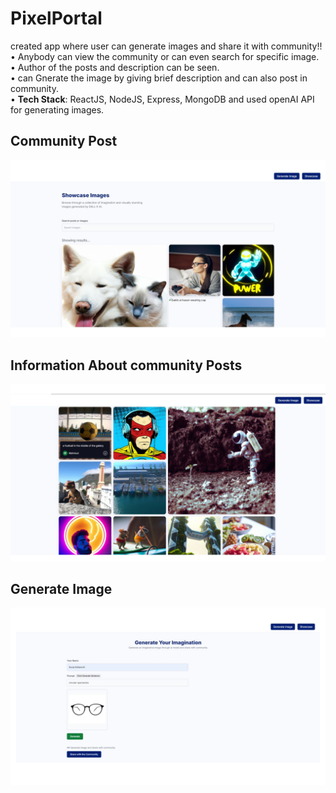 # PixelPortal
created app where user can generate images and share it with community!!</br>
• Anybody can view the community or can even search for specific image. </br>
• Author of the posts and description can be seen.</br>
• can Gnerate the image by giving brief description and can also post in community.</br>
• **Tech Stack**: ReactJS, NodeJS, Express, MongoDB and used openAI API for generating images.

## Community Post
![community](https://github.com/surajaribenchi/PixelPortal/blob/main/community.jpg)

## Information About community Posts
![info](https://github.com/surajaribenchi/PixelPortal/blob/main/info.jpg)

## Generate Image
![Gen](https://github.com/surajaribenchi/PixelPortal/blob/main/gen.jpg)
